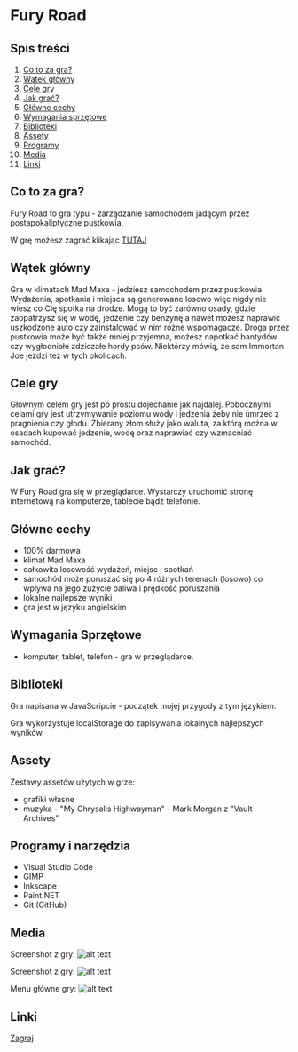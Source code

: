# Fury Road

## Spis treści

1. [Co to za gra?](projekt/furyroad#co-to-za-gra)
2. [Wątek główny](projekt/furyroad#watek-glowny)
3. [Cele gry](projekt/furyroad#cele-gry)
4. [Jak grać?](projekt/furyroad#jak-grac)
5. [Główne cechy](projekt/furyroad#glowne-cechy)
6. [Wymagania sprzętowe](projekt/furyroad#wymagania)
7. [Biblioteki](projekt/furyroad#biblioteki)
8. [Assety](projekt/furyroad#assety)
9. [Programy](projekt/furyroad#programy-i-narzedzia)
10. [Media](projekt/furyroad#media)
11. [Linki](projekt/furyroad#linki)


<a name="co-to-za-gra"></a>
## Co to za gra?

Fury Road to gra typu - zarządzanie samochodem jadącym przez postapokaliptyczne pustkowia.

W grę możesz zagrać klikając [TUTAJ](sandbox/furyroad/)

<a name="watek-glowny"></a>
## Wątek główny

Gra w klimatach Mad Maxa - jedziesz samochodem przez pustkowia. Wydażenia, spotkania i miejsca są generowane losowo więc nigdy nie wiesz co Cię spotka na drodze. Mogą to być zarówno osady, gdzie zaopatrzysz się w wodę, jedzenie czy benzynę a nawet możesz naprawić uszkodzone auto czy zainstalować w nim różne wspomagacze. Droga przez pustkowia może być także mniej przyjemna, możesz napotkać bantydów czy wygłodniałe zdziczałe hordy psów. Niektórzy mówią, że sam Immortan Joe jeździ też w tych okolicach.


<a name="cele-gry"></a>
## Cele gry

Głównym celem gry jest po prostu dojechanie jak najdalej. Pobocznymi celami gry jest utrzymywanie poziomu wody i jedzenia żeby nie umrzeć z pragnienia czy głodu. Zbierany złom służy jako waluta, za którą można w osadach kupować jedzenie, wodę oraz naprawiać czy wzmacniać samochód.


<a name="jak-grac"></a>
## Jak grać?

W Fury Road gra się w przeglądarce. Wystarczy uruchomić stronę internetową na komputerze, tablecie bądź telefonie.

<a name="glowne-cechy"></a>
## Główne cechy

- 100% darmowa
- klimat Mad Maxa
- całkowita losowość wydażeń, miejsc i spotkań
- samochód może poruszać się po 4 różnych terenach (losowo) co wpływa na jego zużycie paliwa i prędkość poruszania
- lokalne najlepsze wyniki
- gra jest w języku angielskim


<a name="wymagania"></a>
## Wymagania Sprzętowe

- komputer, tablet, telefon - gra w przeglądarce.


<a name="biblioteki"></a>
## Biblioteki

Gra napisana w JavaScripcie - początek mojej przygody z tym językiem.

Gra wykorzystuje localStorage do zapisywania lokalnych najlepszych wyników.


<a name="assety"></a>
## Assety
	
Zestawy assetów użytych w grze:

- grafiki własne
- muzyka - "My Chrysalis Highwayman" - Mark Morgan z "Vault Archives"


<a name="programy-i-narzedzia"></a>
## Programy i narzędzia

- Visual Studio Code
- GIMP
- Inkscape
- Paint.NET
- Git (GitHub)


<a name="media"></a>
## Media
        
Screenshot z gry: 
![alt text](uploads/images/furyroad2.png "Fury Road - screenshot 1")

Screenshot z gry: 
![alt text](uploads/images/furyroad3.png "Fury Road - screenshot 2")

Menu główne gry: 
![alt text](uploads/images/furyroad4.png "Fury Road - menu główne")


<a name="linki"></a>
## Linki

[Zagraj](sandbox/furyroad/)
